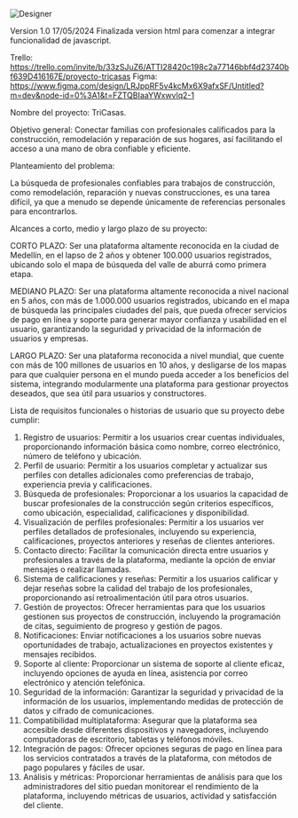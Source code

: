 ![Designer](https://github.com/AlejandroEchavarriaRiwi/proyecto/assets/165675646/b7f7096d-4d5b-4547-a7e1-df7cad4e9f25)


Version 1.0
17/05/2024
Finalizada version html para comenzar a integrar funcionalidad de javascript.


Trello: https://trello.com/invite/b/33zSJuZ6/ATTI28420c198c2a77146bbf4d23740bf639D416167E/proyecto-tricasas
Figma: https://www.figma.com/design/LRJppRF5v4kcMx6X9afxSF/Untitled?m=dev&node-id=0%3A1&t=FZTQBIaaYWxwvlq2-1

Nombre del proyecto: TriCasas.

Objetivo general: 
Conectar familias con profesionales calificados para la construcción, remodelación y reparación de sus hogares, así facilitando el acceso a una mano de obra confiable y eficiente.

Planteamiento del problema:

La búsqueda de profesionales confiables para trabajos de construcción, como remodelación, reparación y nuevas construcciones, es una tarea difícil, ya que a menudo se depende únicamente de referencias personales para encontrarlos.

Alcances a corto, medio y largo plazo de su proyecto:

CORTO PLAZO:
Ser una plataforma altamente reconocida en la ciudad de Medellín, en el lapso de 2 años y obtener 100.000 usuarios registrados, ubicando solo el mapa de búsqueda del valle de aburrá como primera etapa.

MEDIANO PLAZO:
Ser una plataforma altamente reconocida a nivel nacional en 5 años, con más de 1.000.000 usuarios registrados, ubicando en el mapa de búsqueda las principales ciudades del país, que pueda ofrecer servicios de pago en línea y soporte para generar mayor confianza y usabilidad en el usuario, garantizando la seguridad y privacidad de la información de usuarios y empresas.

LARGO PLAZO:
Ser una plataforma reconocida a nivel mundial, que cuente con más de 100 millones de usuarios en 10 años, y desligarse de los mapas para que cualquier persona en el mundo pueda acceder a los beneficios del sistema, integrando modularmente una plataforma para gestionar proyectos deseados, que sea útil para usuarios y constructores.

Lista de requisitos funcionales o historias de usuario que su proyecto debe cumplir:

1. Registro de usuarios: Permitir a los usuarios crear cuentas individuales, proporcionando información básica como nombre, correo electrónico, número de teléfono y ubicación.
2. Perfil de usuario: Permitir a los usuarios completar y actualizar sus perfiles con detalles adicionales como preferencias de trabajo, experiencia previa y calificaciones.
3. Búsqueda de profesionales: Proporcionar a los usuarios la capacidad de buscar profesionales de la construcción según criterios específicos, como ubicación, especialidad, calificaciones y disponibilidad.
4. Visualización de perfiles profesionales: Permitir a los usuarios ver perfiles detallados de profesionales, incluyendo su experiencia, calificaciones, proyectos anteriores y reseñas de clientes anteriores.
5. Contacto directo: Facilitar la comunicación directa entre usuarios y profesionales a través de la plataforma, mediante la opción de enviar mensajes o realizar llamadas.
6. Sistema de calificaciones y reseñas: Permitir a los usuarios calificar y dejar reseñas sobre la calidad del trabajo de los profesionales, proporcionando así retroalimentación útil para otros usuarios.
7. Gestión de proyectos: Ofrecer herramientas para que los usuarios gestionen sus proyectos de construcción, incluyendo la programación de citas, seguimiento de progreso y gestión de pagos.
8. Notificaciones: Enviar notificaciones a los usuarios sobre nuevas oportunidades de trabajo, actualizaciones en proyectos existentes y mensajes recibidos.
9. Soporte al cliente: Proporcionar un sistema de soporte al cliente eficaz, incluyendo opciones de ayuda en línea, asistencia por correo electrónico y atención telefónica.
10. Seguridad de la información: Garantizar la seguridad y privacidad de la información de los usuarios, implementando medidas de protección de datos y cifrado de comunicaciones.
11. Compatibilidad multiplataforma: Asegurar que la plataforma sea accesible desde diferentes dispositivos y navegadores, incluyendo computadoras de escritorio, tabletas y teléfonos móviles.
12. Integración de pagos: Ofrecer opciones seguras de pago en línea para los servicios contratados a través de la plataforma, con métodos de pago populares y fáciles de usar.
13. Análisis y métricas: Proporcionar herramientas de análisis para que los administradores del sitio puedan monitorear el rendimiento de la plataforma, incluyendo métricas de usuarios, actividad y satisfacción del cliente.
